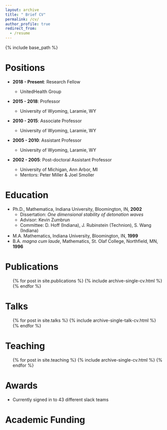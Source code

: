 ```yaml
---
layout: archive
title: " Brief CV"
permalink: /cv/
author_profile: true
redirect_from:
  - /resume
---
```


{% include base_path %}


Positions
======
* **2018 - Present**: Research Fellow
  * UnitedHealth Group 

* **2015 - 2018**:  Professor
  * University of Wyoming, Laramie, WY

* **2010 - 2015**: Associate Professor
  * University of Wyoming, Laramie, WY

* **2005 - 2010**: Assistant Professor
  * University of Wyoming, Laramie, WY 

* **2002 - 2005**: Post-doctoral Assistant Professor 
  * University of Michigan, Ann Arbor, MI
  * Mentors: Peter Miller & Joel Smoller
  
Education
======
* Ph.D., Mathematica, Indiana University, Bloomington, IN, **2002**
  * Dissertation: *One dimensional stability of detonation waves*
  * Advisor: Kevin Zumbrun
  * Committee: D. Hoff (Indiana), J. Rubinstein (Technion), S. Wang (Indiana)
* M.A. Mathematics, Indiana University, Bloomington, IN,  **1999**
* B.A. *magna cum laude*, Mathematics, St. Olaf College, Northfield, MN, **1996**

Publications
======
  <ul>{% for post in site.publications %}
    {% include archive-single-cv.html %}
  {% endfor %}</ul>
  
Talks
======
  <ul>{% for post in site.talks %}
    {% include archive-single-talk-cv.html %}
  {% endfor %}</ul>
  
Teaching
======
  <ul>{% for post in site.teaching %}
    {% include archive-single-cv.html %}
  {% endfor %}</ul>
  
Awards
======
* Currently signed in to 43 different slack teams

Academic Funding 
=====
